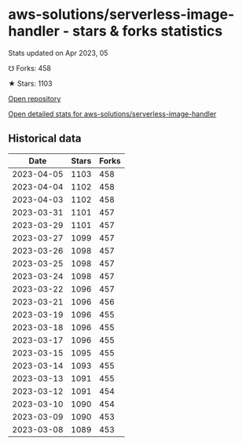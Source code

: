 # aws-solutions/serverless-image-handler - stars & forks statistics

Stats updated on Apr 2023, 05

☋ Forks: 458

★ Stars: 1103

[Open repository](https://github.com/aws-solutions/serverless-image-handler)

[Open detailed stats for aws-solutions/serverless-image-handler](https://reviewgithub.com/rep/aws-solutions/serverless-image-handler)

## Historical data
| Date | Stars | Forks |
|------|-------|-------|
| 2023-04-05 | 1103 | 458 | 
| 2023-04-04 | 1102 | 458 | 
| 2023-04-03 | 1102 | 458 | 
| 2023-03-31 | 1101 | 457 | 
| 2023-03-29 | 1101 | 457 | 
| 2023-03-27 | 1099 | 457 | 
| 2023-03-26 | 1098 | 457 | 
| 2023-03-25 | 1098 | 457 | 
| 2023-03-24 | 1098 | 457 | 
| 2023-03-22 | 1096 | 457 | 
| 2023-03-21 | 1096 | 456 | 
| 2023-03-19 | 1096 | 455 | 
| 2023-03-18 | 1096 | 455 | 
| 2023-03-17 | 1096 | 455 | 
| 2023-03-15 | 1095 | 455 | 
| 2023-03-14 | 1093 | 455 | 
| 2023-03-13 | 1091 | 455 | 
| 2023-03-12 | 1091 | 454 | 
| 2023-03-10 | 1090 | 454 | 
| 2023-03-09 | 1090 | 453 | 
| 2023-03-08 | 1089 | 453 | 

